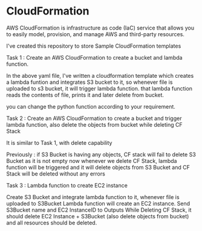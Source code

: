# CloudFormation
AWS CloudFormation is infrastructure as code (IaC) service that allows you to easily model, provision, and manage AWS and third-party resources. 

I've created this repository to store Sample CloudFormation templates


Task 1 : Create an AWS CloudFormation to create a bucket and lambda function.

  In the above yaml file, I've written a cloudformation template which creates a lambda funtion and integrates S3 bucket to it,
  so whenever file is uploaded to s3 bucket, it will trigger lambda function.
  that lambda function reads the contents of file, prints it and later delete from bucket.
  
  you can change the python function according to your requirement. 


Task 2 : Create an AWS CloudFormation to create a bucket and trigger lambda function, also delete the objects from bucket while deleting CF Stack
  
  It is similar to Task 1, with delete capability
  
  Previously : if S3 Bucket is having any objects, CF stack will fail to delete S3 Bucket as it is not empty
  now whenever we delete CF Stack, lambda function will be triggered and it will delete objects from S3 Bucket and CF Stack will be deleted without any errors
  

Task 3 : Lambda function to create EC2 instance
  
  Create S3 Bucket and integrate lambda function to it, whenever file is uploaded to S3Bucket Lambda function will create an EC2 instance.
  Send S3Bucket name and EC2 InstanceID to Outputs
  While Deleting CF Stack, it should delete EC2 Instance + S3Bucket (also delete objects from bucket) and all resources should be deleted.
